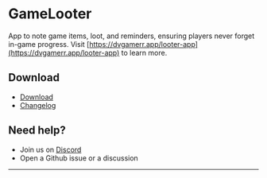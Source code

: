 # GameLooter

App to note game items, loot, and reminders, ensuring players never forget in-game progress.
Visit [https://dvgamerr.app/looter-app](https://dvgamerr.app/looter-app) to learn more.

## Download

- [Download](https://github.com/dvgamerr-app/looter-app/releases)
- [Changelog](https://github.com/dvgamerr-app/looter-app/releases)

## Need help?

- Join us on [Discord](https://discord.gg/QDccF497Mw)
- Open a Github issue or a discussion

---
